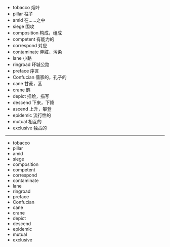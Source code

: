- tobacco  烟叶
- pillar  柱子
- amid  在……之中
- siege  围攻
- composition  构成，组成
- competent  有能力的
- correspond  对应
- contaminate  弄脏，污染
- lane  小路
- ringroad  环城公路
- preface  序言
- Confucian  儒家的，孔子的
- cane  甘蔗，茎
- crane  鹤
- depict  描绘，描写
- descend  下来，下降
- ascend  上升，攀登
- epidemic  流行性的
- mutual  相互的
- exclusive  独占的
---
- tobacco
- pillar
- amid
- siege
- composition
- competent
- correspond
- contaminate
- lane
- ringroad
- preface
- Confucian
- cane
- crane
- depict
- descend
- epidemic
- mutual
- exclusive

